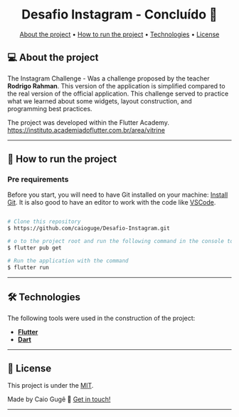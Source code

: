 <h1 align="center"> 
	Desafio Instagram - Concluído 🚀
</h1>

<p align="center">
 <a href="#-about-the-project">About the project</a> •
 <a href="#-how-to-run-the-project">How to run the project</a> • 
 <a href="#-technologies">Technologies</a> • 
 <a href="#-license">License</a>
</p>

## 💻 About the project

The Instagram Challenge - Was a challenge proposed by the teacher **Rodrigo Rahman**. This version of the application is simplified compared to the real version of the official application. This challenge served to practice what we learned about some widgets, layout construction, and programming best practices.

The project was developed within the Flutter Academy.
https://instituto.academiadoflutter.com.br/area/vitrine

---

## 🚀 How to run the project

### Pre requirements

Before you start, you will need to have Git installed on your machine:
[Install Git](https://git-scm.com). 
It is also good to have an editor to work with the code like [VSCode](https://code.visualstudio.com/).

```bash

# Clone this repository
$ https://github.com/caioguge/Desafio-Instagram.git

# o to the project root and run the following command in the console to get the necessary dependencies
$ flutter pub get

# Run the application with the command
$ flutter run

```
---

## 🛠 Technologies

The following tools were used in the construction of the project:

-   **[Flutter](https://docs.flutter.dev/get-started/install)**
-   **[Dart](https://dart.dev/)**

---

## 📝 License

This project is under the [MIT](./LICENSE).

Made by Caio Gugê 👋 [Get in touch!](https://www.linkedin.com/in/caioguge/)

---
